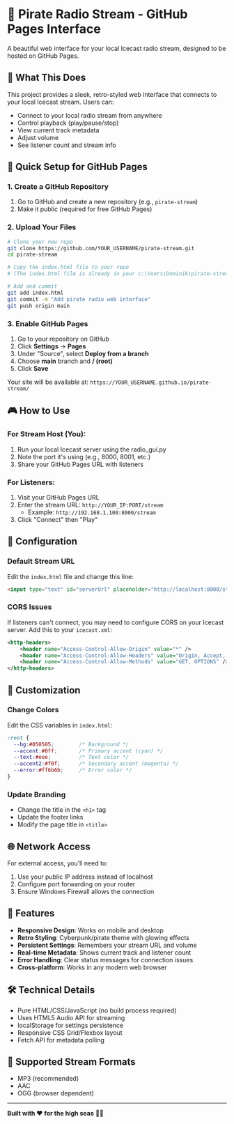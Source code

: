 # 🚢 Pirate Radio Stream - GitHub Pages Interface

A beautiful web interface for your local Icecast radio stream, designed to be hosted on GitHub Pages.

## 🎯 What This Does

This project provides a sleek, retro-styled web interface that connects to your local Icecast stream. Users can:
- Connect to your local radio stream from anywhere
- Control playback (play/pause/stop)
- View current track metadata
- Adjust volume
- See listener count and stream info

## 🚀 Quick Setup for GitHub Pages

### 1. Create a GitHub Repository
1. Go to GitHub and create a new repository (e.g., `pirate-stream`)
2. Make it public (required for free GitHub Pages)

### 2. Upload Your Files
```bash
# Clone your new repo
git clone https://github.com/YOUR_USERNAME/pirate-stream.git
cd pirate-stream

# Copy the index.html file to your repo
# (The index.html file is already in your c:\Users\Dominik\pirate-stream folder)

# Add and commit
git add index.html
git commit -m "Add pirate radio web interface"
git push origin main
```

### 3. Enable GitHub Pages
1. Go to your repository on GitHub
2. Click **Settings** → **Pages**
3. Under "Source", select **Deploy from a branch**
4. Choose **main** branch and **/ (root)**
5. Click **Save**

Your site will be available at: `https://YOUR_USERNAME.github.io/pirate-stream/`

## 🎮 How to Use

### For Stream Host (You):
1. Run your local Icecast server using the radio_gui.py
2. Note the port it's using (e.g., 8000, 8001, etc.)
3. Share your GitHub Pages URL with listeners

### For Listeners:
1. Visit your GitHub Pages URL
2. Enter the stream URL: `http://YOUR_IP:PORT/stream`
   - Example: `http://192.168.1.100:8000/stream`
3. Click "Connect" then "Play"

## 🔧 Configuration

### Default Stream URL
Edit the `index.html` file and change this line:
```html
<input type="text" id="serverUrl" placeholder="http://localhost:8000/stream" value="http://YOUR_IP:8000/stream">
```

### CORS Issues
If listeners can't connect, you may need to configure CORS on your Icecast server. Add this to your `icecast.xml`:

```xml
<http-headers>
    <header name="Access-Control-Allow-Origin" value="*" />
    <header name="Access-Control-Allow-Headers" value="Origin, Accept, X-Requested-With, Content-Type" />
    <header name="Access-Control-Allow-Methods" value="GET, OPTIONS" />
</http-headers>
```

## 🎨 Customization

### Change Colors
Edit the CSS variables in `index.html`:
```css
:root {
  --bg:#050505;        /* Background */
  --accent:#0ff;       /* Primary accent (cyan) */
  --text:#eee;         /* Text color */
  --accent2:#f0f;      /* Secondary accent (magenta) */
  --error:#ff6b6b;     /* Error color */
}
```

### Update Branding
- Change the title in the `<h1>` tag
- Update the footer links
- Modify the page title in `<title>`

## 🌐 Network Access

For external access, you'll need to:
1. Use your public IP address instead of localhost
2. Configure port forwarding on your router
3. Ensure Windows Firewall allows the connection

## 📱 Features

- **Responsive Design**: Works on mobile and desktop
- **Retro Styling**: Cyberpunk/pirate theme with glowing effects
- **Persistent Settings**: Remembers your stream URL and volume
- **Real-time Metadata**: Shows current track and listener count
- **Error Handling**: Clear status messages for connection issues
- **Cross-platform**: Works in any modern web browser

## 🛠️ Technical Details

- Pure HTML/CSS/JavaScript (no build process required)
- Uses HTML5 Audio API for streaming
- localStorage for settings persistence
- Responsive CSS Grid/Flexbox layout
- Fetch API for metadata polling

## 🎵 Supported Stream Formats

- MP3 (recommended)
- AAC
- OGG (browser dependent)

---

**Built with ❤️ for the high seas** 🏴‍☠️
